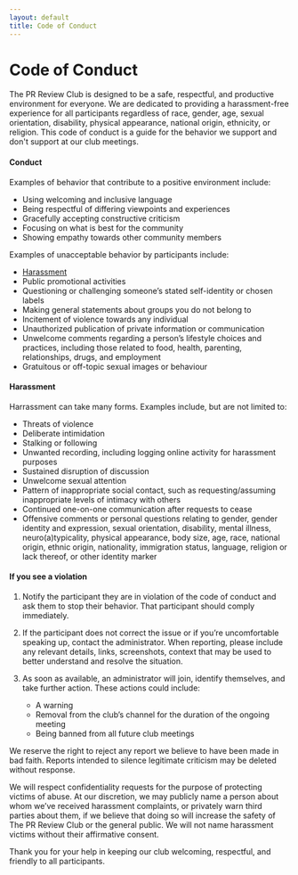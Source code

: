 ```yaml
---
layout: default
title: Code of Conduct
---
```


# Code of Conduct

The PR Review Club is designed to be a safe, respectful, and productive
environment for everyone. We are dedicated to providing a harassment-free
experience for all participants regardless of race, gender, age, sexual
orientation, disability, physical appearance, national origin, ethnicity, or
religion. This code of conduct is a guide for the behavior we support and don't
support at our club meetings. 

#### Conduct

Examples of behavior that contribute to a positive environment include:

- Using welcoming and inclusive language
- Being respectful of differing viewpoints and experiences
- Gracefully accepting constructive criticism
- Focusing on what is best for the community
- Showing empathy towards other community members

Examples of unacceptable behavior by participants include:

- [Harassment](#harassment)
- Public promotional activities 
- Questioning or challenging someone’s stated self-identity or chosen labels
- Making general statements about groups you do not belong to
- Incitement of violence towards any individual
- Unauthorized publication of private information or communication
- Unwelcome comments regarding a person’s lifestyle choices and practices,
  including those related to food, health, parenting, relationships, drugs, and
  employment
- Gratuitous or off-topic sexual images or behaviour 

#### Harassment

Harrassment can take many forms. Examples include, but are not limited to:

- Threats of violence
- Deliberate intimidation
- Stalking or following
- Unwanted recording, including logging online activity for harassment purposes
- Sustained disruption of discussion
- Unwelcome sexual attention
- Pattern of inappropriate social contact, such as requesting/assuming
  inappropriate levels of intimacy with others
- Continued one-on-one communication after requests to cease
- Offensive comments or personal questions relating to gender, gender identity
  and expression, sexual orientation, disability, mental illness,
  neuro(a)typicality, physical appearance, body size, age, race, national origin,
  ethnic origin, nationality, immigration status, language, religion or lack
  thereof, or other identity marker

#### If you see a violation

1. Notify the participant they are in violation of the code of conduct and ask
   them to stop their behavior. That participant should comply immediately.

2. If the participant does not correct the issue or if you’re uncomfortable
   speaking up, contact the administrator. When reporting, please include any
   relevant details, links, screenshots, context that may be used to better
   understand and resolve the situation.

3. As soon as available, an administrator will join, identify themselves, and
   take further action. These actions could include:

    - A warning
    - Removal from the club’s channel for the duration of the ongoing meeting
    - Being banned from all future club meetings

We reserve the right to reject any report we believe to have been made in bad
faith. Reports intended to silence legitimate criticism may be deleted without
response.

We will respect confidentiality requests for the purpose of protecting victims
of abuse. At our discretion, we may publicly name a person about whom we’ve
received harassment complaints, or privately warn third parties about them, if
we believe that doing so will increase the safety of The PR Review Club or the
general public. We will not name harassment victims without their affirmative
consent.

Thank you for your help in keeping our club welcoming, respectful, and friendly
to all participants.
